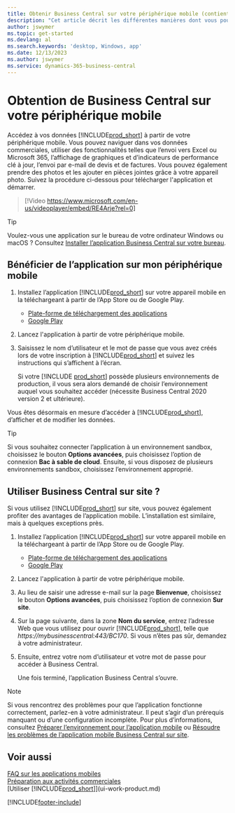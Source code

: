 ```yaml
---
title: Obtenir Business Central sur votre périphérique mobile (contient une vidéo)
description: "Cet article décrit les différentes manières dont vous pouvez afficher et modifier vos données Business\_Central, les envoyer vers Excel et plus encore sur votre téléphone ou votre tablette."
author: jswymer
ms.topic: get-started
ms.devlang: al
ms.search.keywords: 'desktop, Windows, app'
ms.date: 12/13/2023
ms.author: jswymer
ms.service: dynamics-365-business-central
---
```


# Obtention de Business Central sur votre périphérique mobile

Accédez à vos données [!INCLUDE[prod_short](includes/prod_short.md)] à partir de votre périphérique mobile. Vous pouvez naviguer dans vos données commerciales, utiliser des fonctionnalités telles que l’envoi vers Excel ou Microsoft 365, l’affichage de graphiques et d’indicateurs de performance clé à jour, l’envoi par e-mail de devis et de factures. Vous pouvez également prendre des photos et les ajouter en pièces jointes grâce à votre appareil photo. Suivez la procédure ci-dessous pour télécharger l'application et démarrer.

> [!Video https://www.microsoft.com/en-us/videoplayer/embed/RE4Arje?rel=0]

> [!TIP]
> Voulez-vous une application sur le bureau de votre ordinateur Windows ou macOS ? Consultez [Installer l’application Business Central sur votre bureau](install-desktop-app.md).

## Bénéficier de l’application sur mon périphérique mobile

1. Installez l’application [!INCLUDE[prod_short](includes/prod_short.md)] sur votre appareil mobile en la téléchargeant à partir de l’App Store ou de Google Play.  
   - [Plate-forme de téléchargement des applications](https://go.microsoft.com/fwlink/?LinkId=734847)
   - [Google Play](https://go.microsoft.com/fwlink/?LinkId=734849)
2. Lancez l'application à partir de votre périphérique mobile.
3. Saisissez le nom d’utilisateur et le mot de passe que vous avez créés lors de votre inscription à [!INCLUDE[prod_short](includes/prod_short.md)] et suivez les instructions qui s’affichent à l’écran.

    Si votre [!INCLUDE [prod_short](includes/prod_short.md)] possède plusieurs environnements de production, il vous sera alors demandé de choisir l’environnement auquel vous souhaitez accéder (nécessite Business Central 2020 version 2 et ultérieure).

Vous êtes désormais en mesure d’accéder à [!INCLUDE[prod_short](includes/prod_short.md)], d’afficher et de modifier les données.  

> [!TIP]
> Si vous souhaitez connecter l’application à un environnement sandbox, choisissez le bouton **Options avancées**, puis choisissez l’option de connexion **Bac à sable de cloud**. Ensuite, si vous disposez de plusieurs environnements sandbox, choisissez l’environnement approprié.

## Utiliser Business Central sur site ?

Si vous utilisez [!INCLUDE[prod_short](includes/prod_short.md)] sur site, vous pouvez également profiter des avantages de l’application mobile. L’installation est similaire, mais à quelques exceptions près.

1. Installez l’application [!INCLUDE[prod_short](includes/prod_short.md)] sur votre appareil mobile en la téléchargeant à partir de l’App Store ou de Google Play.  

   - [Plate-forme de téléchargement des applications](https://go.microsoft.com/fwlink/?LinkId=734847)
   - [Google Play](https://go.microsoft.com/fwlink/?LinkId=734849)
2. Lancez l'application à partir de votre périphérique mobile.
3. Au lieu de saisir une adresse e-mail sur la page **Bienvenue**, choisissez le bouton **Options avancées**, puis choisissez l’option de connexion **Sur site**.
4. Sur la page suivante, dans la zone **Nom du service**, entrez l’adresse Web que vous utilisez pour ouvrir [!INCLUDE[prod_short](includes/prod_short.md)], telle que *https://mybusinesscentral:443/BC170*. Si vous n’êtes pas sûr, demandez à votre administrateur.
5. Ensuite, entrez votre nom d’utilisateur et votre mot de passe pour accéder à Business Central.

   Une fois terminé, l’application Business Central s’ouvre.

> [!NOTE]
> Si vous rencontrez des problèmes pour que l’application fonctionne correctement, parlez-en à votre administrateur. Il peut s’agir d’un prérequis manquant ou d’une configuration incomplète. Pour plus d’informations, consultez [Préparer l’environnement pour l’application mobile](/dynamics365/business-central/dev-itpro/deployment/install-business-central-app#prereqs) ou [Résoudre les problèmes de l’application mobile Business Central sur site](/dynamics365/business-central/dev-itpro/developer/devenv-troubleshooting-the-mobile-app).

## Voir aussi

[FAQ sur les applications mobiles](ui-mobile-faq.yml)  
[Préparation aux activités commerciales](ui-get-ready-business.md)  
[Utiliser [!INCLUDE[prod_short](includes/prod_short.md)]](ui-work-product.md)    


[!INCLUDE[footer-include](includes/footer-banner.md)]
